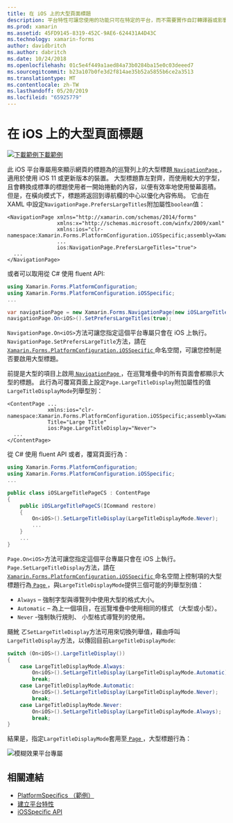 ```yaml
---
title: 在 iOS 上的大型頁面標題
description: 平台特性可讓您使用的功能只可在特定的平台，而不需要實作自訂轉譯器或影響。 這篇文章說明如何使用 iOS 平台專屬 NavigationPage 的巡覽列上的大型標題以顯示頁面標題。
ms.prod: xamarin
ms.assetid: 45FD9145-8319-452C-9AE6-624431A4D43C
ms.technology: xamarin-forms
author: davidbritch
ms.author: dabritch
ms.date: 10/24/2018
ms.openlocfilehash: 01c5e4f449a1aed84a73b0284ba15e0c03deeed7
ms.sourcegitcommit: b23a107b0fe3d2f814ae35b52a5855b6ce2a3513
ms.translationtype: MT
ms.contentlocale: zh-TW
ms.lasthandoff: 05/20/2019
ms.locfileid: "65925779"
---
```

# <a name="large-page-titles-on-ios"></a>在 iOS 上的大型頁面標題

[![下載範例](~/media/shared/download.png)下載範例](https://developer.xamarin.com/samples/xamarin-forms/UserInterface/PlatformSpecifics/)

此 iOS 平台專屬用來顯示網頁的標題為的巡覽列上的大型標題[ `NavigationPage` ](xref:Xamarin.Forms.NavigationPage)，適用於使用 iOS 11 或更新版本的裝置。 大型標題靠左對齊，而使用較大的字型，且會轉換成標準的標題使用者一開始捲動的內容，以便有效率地使用螢幕面積。 但是，在橫向模式下，標題將返回到導航欄的中心以優化內容佈局。 它由在 XAML 中設定`NavigationPage.PrefersLargeTitles`附加屬性`boolean`值：

```xaml
<NavigationPage xmlns="http://xamarin.com/schemas/2014/forms"
                xmlns:x="http://schemas.microsoft.com/winfx/2009/xaml"
                xmlns:ios="clr-namespace:Xamarin.Forms.PlatformConfiguration.iOSSpecific;assembly=Xamarin.Forms.Core"
                ...
                ios:NavigationPage.PrefersLargeTitles="true">
  ...
</NavigationPage>
```

或者可以取用從 C# 使用 fluent API:

```csharp
using Xamarin.Forms.PlatformConfiguration;
using Xamarin.Forms.PlatformConfiguration.iOSSpecific;
...

var navigationPage = new Xamarin.Forms.NavigationPage(new iOSLargeTitlePageCS());
navigationPage.On<iOS>().SetPrefersLargeTitles(true);
```

`NavigationPage.On<iOS>`方法可讓您指定這個平台專屬只會在 iOS 上執行。 `NavigationPage.SetPrefersLargeTitle`方法，請在[ `Xamarin.Forms.PlatformConfiguration.iOSSpecific` ](xref:Xamarin.Forms.PlatformConfiguration.iOSSpecific)命名空間，可讓您控制是否要啟用大型標題。

前提是大型的項目上啟用[ `NavigationPage` ](xref:Xamarin.Forms.NavigationPage)，在巡覽堆疊中的所有頁面會都顯示大型的標題。 此行為可覆寫頁面上設定`Page.LargeTitleDisplay`附加屬性的值`LargeTitleDisplayMode`列舉型別：

```xaml
<ContentPage ...
             xmlns:ios="clr-namespace:Xamarin.Forms.PlatformConfiguration.iOSSpecific;assembly=Xamarin.Forms.Core"
             Title="Large Title"
             ios:Page.LargeTitleDisplay="Never">
  ...
</ContentPage>
```

從 C# 使用 fluent API 或者，覆寫頁面行為：

```csharp
using Xamarin.Forms.PlatformConfiguration;
using Xamarin.Forms.PlatformConfiguration.iOSSpecific;
...

public class iOSLargeTitlePageCS : ContentPage
{
    public iOSLargeTitlePageCS(ICommand restore)
    {
        On<iOS>().SetLargeTitleDisplay(LargeTitleDisplayMode.Never);
        ...
    }
    ...
}
```

`Page.On<iOS>`方法可讓您指定這個平台專屬只會在 iOS 上執行。 `Page.SetLargeTitleDisplay`方法，請在[ `Xamarin.Forms.PlatformConfiguration.iOSSpecific` ](xref:Xamarin.Forms.PlatformConfiguration.iOSSpecific)命名空間上控制項的大型標題行為[ `Page` ](xref:Xamarin.Forms.Page)，與`LargeTitleDisplayMode`提供三個可能的列舉型別值：

- `Always` – 強制字型與導覽列中使用大型的格式大小。
- `Automatic` – 為上一個項目，在巡覽堆疊中使用相同的樣式 （大型或小型）。
- `Never` -強制執行規則、 小型格式導覽列的使用。

颾魤 ㄛ`SetLargeTitleDisplay`方法可用來切換列舉值，藉由呼叫`LargeTitleDisplay`方法，以傳回目前`LargeTitleDisplayMode`:

```csharp
switch (On<iOS>().LargeTitleDisplay())
{
    case LargeTitleDisplayMode.Always:
        On<iOS>().SetLargeTitleDisplay(LargeTitleDisplayMode.Automatic);
        break;
    case LargeTitleDisplayMode.Automatic:
        On<iOS>().SetLargeTitleDisplay(LargeTitleDisplayMode.Never);
        break;
    case LargeTitleDisplayMode.Never:
        On<iOS>().SetLargeTitleDisplay(LargeTitleDisplayMode.Always);
        break;
}
```

結果是，指定`LargeTitleDisplayMode`套用至[ `Page` ](xref:Xamarin.Forms.Page)，大型標題行為：

![](page-large-title-images/large-title.png "模糊效果平台專屬")

## <a name="related-links"></a>相關連結

- [PlatformSpecifics （範例）](https://developer.xamarin.com/samples/xamarin-forms/UserInterface/PlatformSpecifics/)
- [建立平台特性](~/xamarin-forms/platform/platform-specifics/index.md#creating-platform-specifics)
- [iOSSpecific API](xref:Xamarin.Forms.PlatformConfiguration.iOSSpecific)
